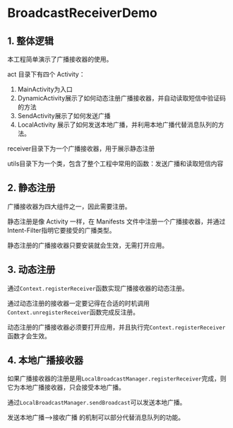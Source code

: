 # BroadcastReceiverDemo

## 1. 整体逻辑

本工程简单演示了广播接收器的使用。

act 目录下有四个 Activity：

1. MainActivity为入口
2. DynamicActivity展示了如何动态注册广播接收器，并自动读取短信中验证码的方法
3. SendActivity展示了如何发送广播
4. LocalActivity 展示了如何发送本地广播，并利用本地广播代替消息队列的方法。

receiver目录下为一个广播接收器，用于展示静态注册

utils目录下为一个类，包含了整个工程中常用的函数：发送广播和读取短信内容



## 2. 静态注册

广播接收器为四大组件之一，因此需要注册。

静态注册是像 Activity 一样，在 Manifests 文件中注册一个广播接收器，并通过 Intent-Filter指明它要接受的广播类型。

静态注册的广播接收器只要安装就会生效，无需打开应用。

## 3. 动态注册

通过`Context.registerReceiver`函数实现广播接收器的动态注册。

通过动态注册的接收器一定要记得在合适的时机调用`Context.unregisterReceiver`函数完成反注册。

动态注册的广播接收器必须要打开应用，并且执行完`Context.registerReceiver`函数才会生效。

## 4. 本地广播接收器

如果广播接收器的注册是用`LocalBroadcastManager.registerReceiver`完成，则它为本地广播接收器，只会接受本地广播。

通过`LocalBroadcastManager.sendBroadcast`可以发送本地广播。

发送本地广播—>接收广播 的机制可以部分代替消息队列的功能。

